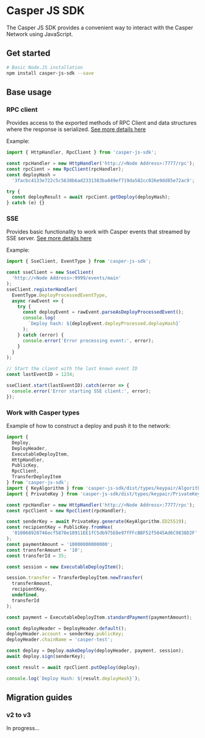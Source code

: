 # Casper JS SDK

The Casper JS SDK provides a convenient way to interact with the Casper Network using JavaScript.

## Get started

```bash
# Basic Node.JS installation
npm install casper-js-sdk --save
```

## Base usage

### RPC client

Provides access to the exported methods of RPC Client and data structures where the response is serialized. [See more details here](src/rpc/README.md)

Example:

```ts
import { HttpHandler, RpcClient } from 'casper-js-sdk';

const rpcHandler = new HttpHandler('http://<Node Address>:7777/rpc');
const rpcCient = new RpcClient(rpcHandler);
const deployHash =
  '3facbc4133e722c5c5630b6ad2331383ba849ef719da582cc026e9dd85e72ac9';

try {
  const deployResult = await rpcCient.getDeploy(deployHash);
} catch (e) {}
```

### SSE

Provides basic functionality to work with Casper events that streamed by SSE server. [See more details here](src/sse/README.md)

Example:

```ts
import { SseClient, EventType } from 'casper-js-sdk';

const sseClient = new SseClient(
  'http://<Node Address>:9999/events/main'
);
sseClient.registerHandler(
  EventType.DeployProcessedEventType,
  async rawEvent => {
    try {
      const deployEvent = rawEvent.parseAsDeployProcessedEvent();
      console.log(
        `Deploy hash: ${deployEvent.deployProcessed.deployHash}`
      );
    } catch (error) {
      console.error('Error processing event:', error);
    }
  }
);

// Start the client with the last known event ID
const lastEventID = 1234;

sseClient.start(lastEventID).catch(error => {
  console.error('Error starting SSE client:', error);
});
```

### Work with Casper types

Example of how to construct a deploy and push it to the network:

```ts
import {
  Deploy,
  DeployHeader,
  ExecutableDeployItem,
  HttpHandler,
  PublicKey,
  RpcClient,
  TransferDeployItem
} from 'casper-js-sdk';
import { KeyAlgorithm } from 'casper-js-sdk/dist/types/keypair/Algorithm';
import { PrivateKey } from 'casper-js-sdk/dist/types/keypair/PrivateKey';

const rpcHandler = new HttpHandler('http://<Node Address>:7777/rpc');
const rpcClient = new RpcClient(rpcHandler);

const senderKey = await PrivateKey.generate(KeyAlgorithm.ED25519);
const recipientKey = PublicKey.fromHex(
  '010068920746ecf5870e18911EE1fC5db975E0e97fFFcBBF52f5045Ad6C9838D2F'
);
const paymentAmount = '10000000000000';
const transferAmount = '10';
const transferId = 35;

const session = new ExecutableDeployItem();

session.transfer = TransferDeployItem.newTransfer(
  transferAmount,
  recipientKey,
  undefined,
  transferId
);

const payment = ExecutableDeployItem.standardPayment(paymentAmount);

const deployHeader = DeployHeader.default();
deployHeader.account = senderKey.publicKey;
deployHeader.chainName = 'casper-test';

const deploy = Deploy.makeDeploy(deployHeader, payment, session);
await deploy.sign(senderKey);

const result = await rpcClient.putDeploy(deploy);

console.log(`Deploy Hash: ${result.deployHash}`);
```

## Migration guides

### v2 to v3

In progress...
